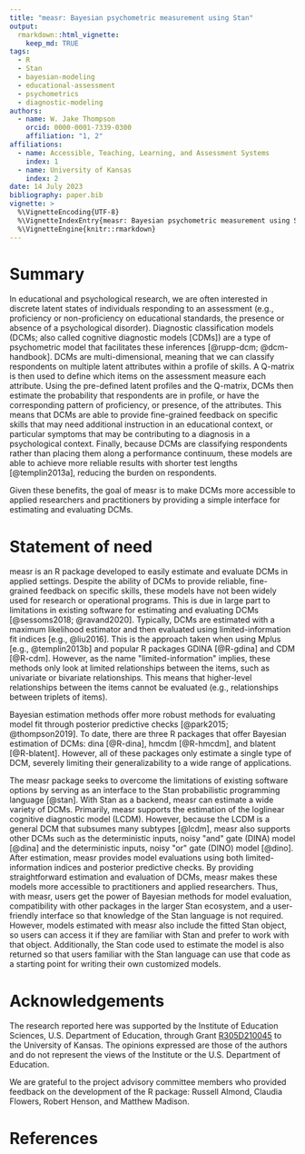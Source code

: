 ```yaml
---
title: "measr: Bayesian psychometric measurement using Stan"
output:
  rmarkdown::html_vignette:
    keep_md: TRUE
tags:
  - R
  - Stan
  - bayesian-modeling
  - educational-assessment
  - psychometrics
  - diagnostic-modeling
authors:
  - name: W. Jake Thompson
    orcid: 0000-0001-7339-0300
    affiliation: "1, 2"
affiliations:
  - name: Accessible, Teaching, Learning, and Assessment Systems
    index: 1
  - name: University of Kansas
    index: 2
date: 14 July 2023
bibliography: paper.bib
vignette: >
  %\VignetteEncoding{UTF-8}
  %\VignetteIndexEntry{measr: Bayesian psychometric measurement using Stan}
  %\VignetteEngine{knitr::rmarkdown}
---
```


# Summary

In educational and psychological research, we are often interested in discrete latent states of individuals responding to an assessment (e.g., proficiency or non-proficiency on educational standards, the presence or absence of a psychological disorder).
Diagnostic classification models (DCMs; also called cognitive diagnostic models [CDMs]) are a type of psychometric model that facilitates these inferences [@rupp-dcm; @dcm-handbook].
DCMs are multi-dimensional, meaning that we can classify respondents on multiple latent attributes within a profile of skills.
A Q-matrix is then used to define which items on the assessment measure each attribute.
Using the pre-defined latent profiles and the Q-matrix, DCMs then estimate the probability that respondents are in profile, or have the corresponding pattern of proficiency, or presence, of the attributes.
This means that DCMs are able to provide fine-grained feedback on specific skills that may need additional instruction in an educational context, or particular symptoms that may be contributing to a diagnosis in a psychological context.
Finally, because DCMs are classifying respondents rather than placing them along a performance continuum, these models are able to achieve more reliable results with shorter test lengths [@templin2013a], reducing the burden on respondents.

Given these benefits, the goal of measr is to make DCMs more accessible to applied researchers and practitioners by providing a simple interface for estimating and evaluating DCMs.

# Statement of need

measr is an R package developed to easily estimate and evaluate DCMs in applied settings.
Despite the ability of DCMs to provide reliable, fine-grained feedback on specific skills, these models have not been widely used for research or operational programs.
This is due in large part to limitations in existing software for estimating and evaluating DCMs [@sessoms2018; @ravand2020].
Typically, DCMs are estimated with a maximum likelihood estimator and then evaluated using limited-information fit indices [e.g., @liu2016].
This is the approach taken when using Mplus [e.g., @templin2013b] and popular R packages GDINA [@R-gdina] and CDM [@R-cdm].
However, as the name "limited-information" implies, these methods only look at limited relationships between the items, such as univariate or bivariate relationships.
This means that higher-level relationships between the items cannot be evaluated (e.g., relationships between triplets of items).

Bayesian estimation methods offer more robust methods for evaluating model fit through posterior predictive checks [@park2015; @thompson2019].
To date, there are three R packages that offer Bayesian estimation of DCMs: dina [@R-dina], hmcdm [@R-hmcdm], and blatent [@R-blatent].
However, all of these packages only estimate a single type of DCM, severely limiting their generalizability to a wide range of applications.

The measr package seeks to overcome the limitations of existing software options by serving as an interface to the Stan probabilistic programming language [@stan].
With Stan as a backend, measr can estimate a wide variety of DCMs.
Primarily, measr supports the estimation of the loglinear cognitive diagnostic model (LCDM).
However, because the LCDM is a general DCM that subsumes many subtypes [@lcdm], measr also supports other DCMs such as the deterministic inputs, noisy "and" gate (DINA) model [@dina] and the deterministic inputs, noisy "or" gate (DINO) model [@dino].
After estimation, measr provides model evaluations using both limited-information indices and posterior predictive checks.
By providing straightforward estimation and evaluation of DCMs, measr makes these models more accessible to practitioners and applied researchers.
Thus, with measr, users get the power of Bayesian methods for model evaluation, compatibility with other packages in the larger Stan ecosystem, and a user-friendly interface so that knowledge of the Stan language is not required.
However, models estimated with measr also include the fitted Stan object, so users can access it if they are familiar with Stan and prefer to work with that object.
Additionally, the Stan code used to estimate the model is also returned so that users familiar with the Stan language can use that code as a starting point for writing their own customized models.

# Acknowledgements

The research reported here was supported by the Institute of Education Sciences, U.S. Department of Education, through Grant [R305D210045](https://ies.ed.gov/funding/grantsearch/details.asp?ID=4546) to the University of Kansas. The opinions expressed are those of the authors and do not represent the views of the Institute or the U.S. Department of Education.

We are grateful to the project advisory committee members who provided feedback on the development of the R package: Russell Almond, Claudia Flowers, Robert Henson, and Matthew Madison.

# References
